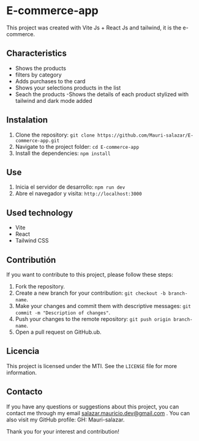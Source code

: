 # E-commerce-app

This project was created with Vite Js + React Js and tailwind, it is the e-commerce.

## Characteristics

- Shows the products 
- filters by category
- Adds purchases to the card
- Shows your selections products in the list
- Seach the products
-Shows the details of each product
stylized with tailwind and dark mode added

## Instalation

1. Clone the repository: `git clone https://github.com/Mauri-salazar/E-commerce-app.git`
2. Navigate to the project folder: `cd E-commerce-app`
3. Install the  dependencies: `npm install`

## Use

1. Inicia el servidor de desarrollo: `npm run dev`
2. Abre el navegador y visita: `http://localhost:3000`

## Used technology
- Vite
- React
- Tailwind CSS

## Contributión

If you want to contribute to this project, please follow these steps:

1. Fork the repository.
2. Create a new branch for your contribution: `git checkout -b branch-name`.
3. Make your changes and commit them with descriptive messages: `git commit -m "Description of changes"`.
4. Push your changes to the remote repository: `git push origin branch-name`.
5. Open a pull request on GitHub.ub.

## Licencia

This project is licensed under the MTI. See the `LICENSE` file for more information.
## Contacto


If you have any questions or suggestions about this project, you can contact me through my email salazar.mauricio.dev@gmail.com . You can also visit my GitHub profile: GH: Mauri-salazar.

Thank you for your interest and contribution!

